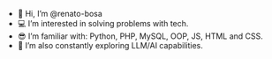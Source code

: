 - 👋
  Hi, I’m @renato-bosa
- 💻
  I’m interested in solving problems with tech. 
- 😎
  I’m familiar with: Python, PHP, MySQL, OOP, JS, HTML and CSS.
- 🌱
  I’m also constantly exploring LLM/AI capabilities.

<!---
renato-bosa/renato-bosa is a ✨ special ✨ repository because its `README.md` (this file) appears on your GitHub profile.
You can click the Preview link to take a look at your changes.
--->
